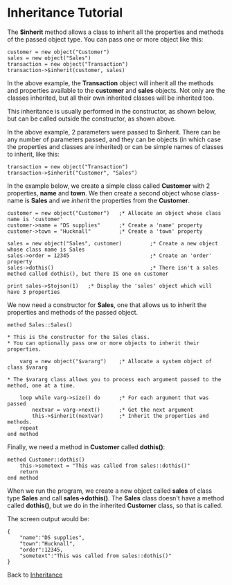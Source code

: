 # Inheritance Tutorial

<PageHeader />

The **\$inherit** method allows a class to inherit all the properties and methods of the passed object type. You can pass one or more object like this:

```
customer = new object("Customer")
sales = new object("Sales")
transaction = new object("Transaction")
transaction->$inherit(customer, sales)
```

In the above example, the **Transaction** object will inherit all the methods and properties available to the **customer** and **sales** objects. Not only are the classes inherited, but all their own inherited classes will be inherited too.

This inheritance is usually performed in the constructor, as shown below, but can be called outside the constructor, as shown above.

In the above example, 2 parameters were passed to \$inherit. There can be any number of parameters passed, and they can be objects (in which case the properties and classes are inherited) or can be simple names of classes to inherit, like this:

```
transaction = new object("Transaction")
transaction->$inherit("Customer", "Sales")
```

In the example below, we create a simple class called **Customer** with 2 properties, **name** and **town**. We then create a second object whose class-name is **Sales** and we _inherit_ the properties from the **Customer**.

```
customer = new object("Customer")   ;* Allocate an object whose class name is 'customer'
customer->name = "DS supplies"      ;* Create a 'name' property
customer->town = "Hucknall"         ;* Create a 'town' property

sales = new object("Sales", customer)         ;* Create a new object whose class name is Sales
sales->order = 12345                          ;* Create an 'order' property
sales->dothis()                               ;* There isn't a sales method called dothis(), but there IS one on customer

print sales->$tojson(1)   ;* Display the 'sales' object which will have 3 properties
```

We now need a constructor for **Sales**, one that allows us to inherit the properties and methods of the passed object.

```
method Sales::Sales()

* This is the constructor for the Sales class.
* You can optionally pass one or more objects to inherit their properties.

    varg = new object("$vararg")    ;* Allocate a system object of class $vararg

* The $vararg class allows you to process each argument passed to the method, one at a time.

    loop while varg->size() do      ;* For each argument that was passed
        nextvar = varg->next()      ;* Get the next argument
        this->$inherit(nextvar)     ;* Inherit the properties and methods.
    repeat
end method
```

Finally, we need a method in **Customer** called **dothis()**:

```
method Customer::dothis()
    this->sometext = "This was called from sales::dothis()"
    return
end method
```

When we run the program, we create a new object called **sales** of class type **Sales** and call **sales-&gt;dothis()**. The **Sales** class doesn't have a method called **dothis()**, but we do in the inherited **Customer** class, so that is called.

The screen output would be:

```
{
    "name":"DS supplies",
    "town":"Hucknall",
    "order":12345,
    "sometext":"This was called from sales::dothis()"
}
```

Back to [Inheritance](./../dynamic-objects-inheritance/README.md)  

<PageFooter />
